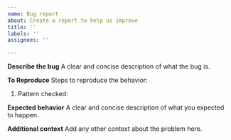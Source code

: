 ```yaml
---
name: Bug report
about: Create a report to help us improve
title: ''
labels: ''
assignees: ''

---
```


**Describe the bug**
A clear and concise description of what the bug is.

**To Reproduce**
Steps to reproduce the behavior:
1. Pattern checked: 

**Expected behavior**
A clear and concise description of what you expected to happen.


**Additional context**
Add any other context about the problem here.
